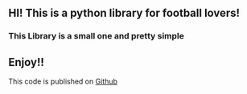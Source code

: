 ## HI! This is a python library for football lovers!

### This Library is a small one and pretty simple

## Enjoy!!

This code is published on <a href="https://github.com/king-tomi/league">Github</a>